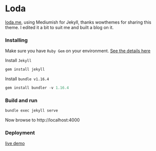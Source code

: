 # Loda

[loda.me](https://loda.me),  using Mediumish for Jekyll, thanks wowthemes for sharing this theme. I edited it a bit to suit me and built a blog on it.

### Installing

Make sure you have `Ruby Gem` on your environment. [See the details here](https://jekyllrb.com/docs/installation/)

Install `Jekyll`
```js
gem install jekyll
```

Install `bundle v1.16.4`
```js
gem install bundler -v 1.16.4
```

### Build and run

```js
bundle exec jekyll serve
```

Now browse to http://localhost:4000

### Deployment

[live demo](https://loda.me)

